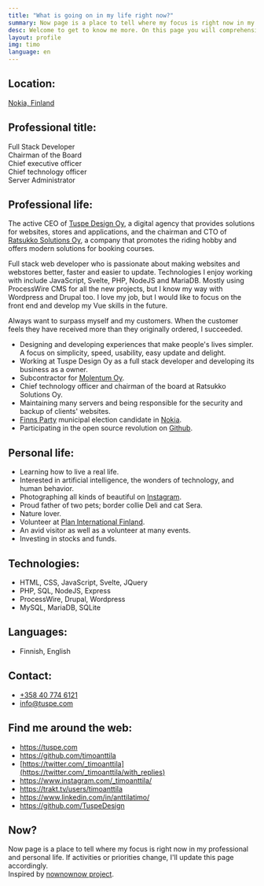 ```yaml
---
title: "What is going on in my life right now?"
summary: Now page is a place to tell where my focus is right now in my professional and personal life.
desc: Welcome to get to know me more. On this page you will comprehensively find everything that is important to me at the moment in my professional and personal life.
layout: profile
img: timo
language: en
---
```


## Location:

[Nokia, Finland](https://goo.gl/maps/k437LzVrvYzhUvXV9 "Google Maps")

## Professional title:

Full Stack Developer  
Chairman of the Board  
Chief executive officer  
Chief technology officer  
Server Administrator

## Professional life:

The active CEO of [Tuspe Design Oy](https://tuspe.com/), a digital agency that provides solutions for websites, stores and applications, and the chairman and CTO of [Ratsukko Solutions Oy](https://www.ratsukko.com/), a company that promotes the riding hobby and offers modern solutions for booking courses.

Full stack web developer who is passionate about making websites and webstores better, faster and easier to update. Technologies I enjoy working with include JavaScript, Svelte, PHP, NodeJS and MariaDB. Mostly using ProcessWire CMS for all the new projects, but I know my way with Wordpress and Drupal too. I love my job, but I would like to focus on the front end and develop my Vue skills in the future.

Always want to surpass myself and my customers. When the customer feels they have received more than they originally ordered, I succeeded.

- Designing and developing experiences that make people's lives simpler. A focus on simplicity, speed, usability, easy update and delight.
- Working at Tuspe Design Oy as a full stack developer and developing its business as a owner.
- Subcontractor for [Molentum Oy](https://molentum.fi/).
- Chief technology officer and chairman of the board at Ratsukko Solutions Oy.
- Maintaining many servers and being responsible for the security and backup of clients' websites.
- [Finns Party](https://www.perussuomalaiset.fi/kielisivu/in-english/) municipal election candidate in [Nokia](https://www.nokiankaupunki.fi/).
- Participating in the open source revolution on [Github](https://github.com/timoanttila?tab=repositories).

## Personal life:

- Learning how to live a real life.
- Interested in artificial intelligence, the wonders of technology, and human behavior.
- Photographing all kinds of beautiful on [Instagram](https://www.instagram.com/_timoanttila/).
- Proud father of two pets; border collie Deli and cat Sera.
- Nature lover.
- Volunteer at [Plan International Finland](https://plan.fi/en).
- An avid visitor as well as a volunteer at many events.
- Investing in stocks and funds.

## Technologies:

- HTML, CSS, JavaScript, Svelte, JQuery
- PHP, SQL, NodeJS, Express
- ProcessWire, Drupal, Wordpress
- MySQL, MariaDB, SQLite

## Languages:

- Finnish, English

## Contact:

- <a href="tel:+358407746121" rel="nofollow">+358 40 774 6121</a>
- <a href="mailto:info@tuspe.com" rel="nofollow">info@tuspe.com</a>

## Find me around the web:

- https://tuspe.com
- https://github.com/timoanttila
- [https://twitter.com/_timoanttila](https://twitter.com/_timoanttila/with_replies)
- https://www.instagram.com/_timoanttila/
- https://trakt.tv/users/timoanttila
- https://www.linkedin.com/in/anttilatimo/
- https://github.com/TuspeDesign

## Now?

Now page is a place to tell where my focus is right now in my professional and personal life. If activities or priorities change, I'll update this page accordingly.  
Inspired by [nownownow project](https://nownownow.com/).
